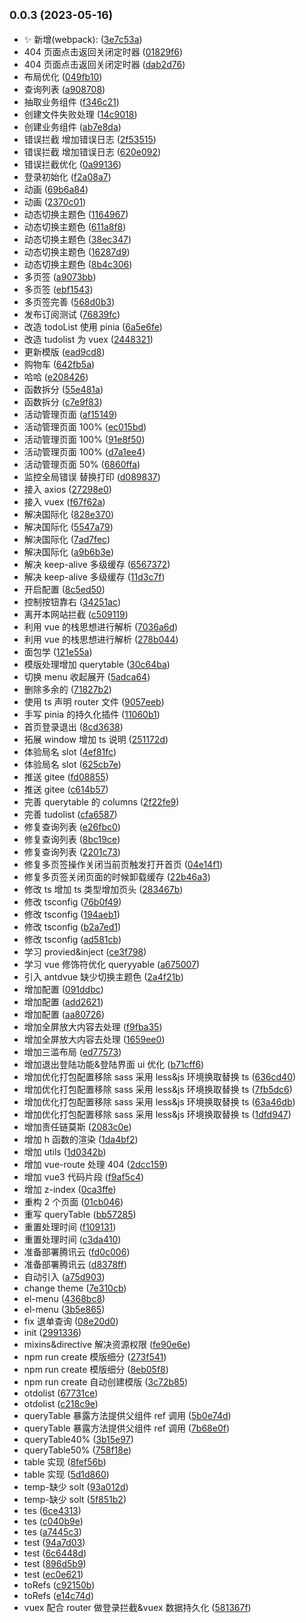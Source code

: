 ## <small>0.0.3 (2023-05-16)</small>

- ✨ 新增(webpack): ([3e7c53a](https://github.com/2401345934/vite-vue3/commit/3e7c53a))
- 404 页面点击返回关闭定时器 ([01829f6](https://github.com/2401345934/vite-vue3/commit/01829f6))
- 404 页面点击返回关闭定时器 ([dab2d76](https://github.com/2401345934/vite-vue3/commit/dab2d76))
- 布局优化 ([049fb10](https://github.com/2401345934/vite-vue3/commit/049fb10))
- 查询列表 ([a908708](https://github.com/2401345934/vite-vue3/commit/a908708))
- 抽取业务组件 ([f346c21](https://github.com/2401345934/vite-vue3/commit/f346c21))
- 创建文件失败处理 ([14c9018](https://github.com/2401345934/vite-vue3/commit/14c9018))
- 创建业务组件 ([ab7e8da](https://github.com/2401345934/vite-vue3/commit/ab7e8da))
- 错误拦截 增加错误日志 ([2f53515](https://github.com/2401345934/vite-vue3/commit/2f53515))
- 错误拦截 增加错误日志 ([620e092](https://github.com/2401345934/vite-vue3/commit/620e092))
- 错误拦截优化 ([0a99136](https://github.com/2401345934/vite-vue3/commit/0a99136))
- 登录初始化 ([f2a08a7](https://github.com/2401345934/vite-vue3/commit/f2a08a7))
- 动画 ([69b6a84](https://github.com/2401345934/vite-vue3/commit/69b6a84))
- 动画 ([2370c01](https://github.com/2401345934/vite-vue3/commit/2370c01))
- 动态切换主题色 ([1164967](https://github.com/2401345934/vite-vue3/commit/1164967))
- 动态切换主题色 ([611a8f8](https://github.com/2401345934/vite-vue3/commit/611a8f8))
- 动态切换主题色 ([38ec347](https://github.com/2401345934/vite-vue3/commit/38ec347))
- 动态切换主题色 ([16287d9](https://github.com/2401345934/vite-vue3/commit/16287d9))
- 动态切换主题色 ([8b4c306](https://github.com/2401345934/vite-vue3/commit/8b4c306))
- 多页签 ([a9073bb](https://github.com/2401345934/vite-vue3/commit/a9073bb))
- 多页签 ([ebf1543](https://github.com/2401345934/vite-vue3/commit/ebf1543))
- 多页签完善 ([568d0b3](https://github.com/2401345934/vite-vue3/commit/568d0b3))
- 发布订阅测试 ([76839fc](https://github.com/2401345934/vite-vue3/commit/76839fc))
- 改造 todoList 使用 pinia ([6a5e6fe](https://github.com/2401345934/vite-vue3/commit/6a5e6fe))
- 改造 tudolist 为 vuex ([2448321](https://github.com/2401345934/vite-vue3/commit/2448321))
- 更新模版 ([ead9cd8](https://github.com/2401345934/vite-vue3/commit/ead9cd8))
- 购物车 ([642fb5a](https://github.com/2401345934/vite-vue3/commit/642fb5a))
- 哈哈 ([e208426](https://github.com/2401345934/vite-vue3/commit/e208426))
- 函数拆分 ([55e481a](https://github.com/2401345934/vite-vue3/commit/55e481a))
- 函数拆分 ([c7e9f83](https://github.com/2401345934/vite-vue3/commit/c7e9f83))
- 活动管理页面 ([af15149](https://github.com/2401345934/vite-vue3/commit/af15149))
- 活动管理页面 100% ([ec015bd](https://github.com/2401345934/vite-vue3/commit/ec015bd))
- 活动管理页面 100% ([91e8f50](https://github.com/2401345934/vite-vue3/commit/91e8f50))
- 活动管理页面 100% ([d7a1ee4](https://github.com/2401345934/vite-vue3/commit/d7a1ee4))
- 活动管理页面 50% ([6860ffa](https://github.com/2401345934/vite-vue3/commit/6860ffa))
- 监控全局错误 替换打印 ([d089837](https://github.com/2401345934/vite-vue3/commit/d089837))
- 接入 axios ([27298e0](https://github.com/2401345934/vite-vue3/commit/27298e0))
- 接入 vuex ([f67f62a](https://github.com/2401345934/vite-vue3/commit/f67f62a))
- 解决国际化 ([828e370](https://github.com/2401345934/vite-vue3/commit/828e370))
- 解决国际化 ([5547a79](https://github.com/2401345934/vite-vue3/commit/5547a79))
- 解决国际化 ([7ad7fec](https://github.com/2401345934/vite-vue3/commit/7ad7fec))
- 解决国际化 ([a9b6b3e](https://github.com/2401345934/vite-vue3/commit/a9b6b3e))
- 解决 keep-alive 多级缓存 ([6567372](https://github.com/2401345934/vite-vue3/commit/6567372))
- 解决 keep-alive 多级缓存 ([11d3c7f](https://github.com/2401345934/vite-vue3/commit/11d3c7f))
- 开启配置 ([8c5ed50](https://github.com/2401345934/vite-vue3/commit/8c5ed50))
- 控制按钮靠右 ([34251ac](https://github.com/2401345934/vite-vue3/commit/34251ac))
- 离开本网站拦截 ([c509119](https://github.com/2401345934/vite-vue3/commit/c509119))
- 利用 vue 的栈思想进行解析 ([7036a6d](https://github.com/2401345934/vite-vue3/commit/7036a6d))
- 利用 vue 的栈思想进行解析 ([278b044](https://github.com/2401345934/vite-vue3/commit/278b044))
- 面包学 ([121e55a](https://github.com/2401345934/vite-vue3/commit/121e55a))
- 模版处理增加 querytable ([30c64ba](https://github.com/2401345934/vite-vue3/commit/30c64ba))
- 切换 menu 收起展开 ([5adca64](https://github.com/2401345934/vite-vue3/commit/5adca64))
- 删除多余的 ([71827b2](https://github.com/2401345934/vite-vue3/commit/71827b2))
- 使用 ts 声明 router 文件 ([9057eeb](https://github.com/2401345934/vite-vue3/commit/9057eeb))
- 手写 pinia 的持久化插件 ([11060b1](https://github.com/2401345934/vite-vue3/commit/11060b1))
- 首页登录退出 ([8cd3638](https://github.com/2401345934/vite-vue3/commit/8cd3638))
- 拓展 window 增加 ts 说明 ([251172d](https://github.com/2401345934/vite-vue3/commit/251172d))
- 体验局名 slot ([4ef81fc](https://github.com/2401345934/vite-vue3/commit/4ef81fc))
- 体验局名 slot ([625cb7e](https://github.com/2401345934/vite-vue3/commit/625cb7e))
- 推送 gitee ([fd08855](https://github.com/2401345934/vite-vue3/commit/fd08855))
- 推送 gitee ([c614b57](https://github.com/2401345934/vite-vue3/commit/c614b57))
- 完善 querytable 的 columns ([2f22fe9](https://github.com/2401345934/vite-vue3/commit/2f22fe9))
- 完善 tudolist ([cfa6587](https://github.com/2401345934/vite-vue3/commit/cfa6587))
- 修复查询列表 ([e26fbc0](https://github.com/2401345934/vite-vue3/commit/e26fbc0))
- 修复查询列表 ([8bc19ce](https://github.com/2401345934/vite-vue3/commit/8bc19ce))
- 修复查询列表 ([2201c73](https://github.com/2401345934/vite-vue3/commit/2201c73))
- 修复多页签操作关闭当前页触发打开首页 ([04e14f1](https://github.com/2401345934/vite-vue3/commit/04e14f1))
- 修复多页签关闭页面的时候卸载缓存 ([22b46a3](https://github.com/2401345934/vite-vue3/commit/22b46a3))
- 修改 ts 增加 ts 类型增加页头 ([283467b](https://github.com/2401345934/vite-vue3/commit/283467b))
- 修改 tsconfig ([76b0f49](https://github.com/2401345934/vite-vue3/commit/76b0f49))
- 修改 tsconfig ([194aeb1](https://github.com/2401345934/vite-vue3/commit/194aeb1))
- 修改 tsconfig ([b2a7ed1](https://github.com/2401345934/vite-vue3/commit/b2a7ed1))
- 修改 tsconfig ([ad581cb](https://github.com/2401345934/vite-vue3/commit/ad581cb))
- 学习 provied&inject ([ce3f798](https://github.com/2401345934/vite-vue3/commit/ce3f798))
- 学习 vue 修饰符优化 queryyable ([a675007](https://github.com/2401345934/vite-vue3/commit/a675007))
- 引入 antdvue 缺少切换主题色 ([2a4f21b](https://github.com/2401345934/vite-vue3/commit/2a4f21b))
- 增加配置 ([091ddbc](https://github.com/2401345934/vite-vue3/commit/091ddbc))
- 增加配置 ([add2621](https://github.com/2401345934/vite-vue3/commit/add2621))
- 增加配置 ([aa80726](https://github.com/2401345934/vite-vue3/commit/aa80726))
- 增加全屏放大内容去处理 ([f9fba35](https://github.com/2401345934/vite-vue3/commit/f9fba35))
- 增加全屏放大内容去处理 ([1659ee0](https://github.com/2401345934/vite-vue3/commit/1659ee0))
- 增加三滥布局 ([ed77573](https://github.com/2401345934/vite-vue3/commit/ed77573))
- 增加退出登陆功能&登陆界面 ui 优化 ([b71cff6](https://github.com/2401345934/vite-vue3/commit/b71cff6))
- 增加优化打包配置移除 sass 采用 less&js 环境换取替换 ts ([636cd40](https://github.com/2401345934/vite-vue3/commit/636cd40))
- 增加优化打包配置移除 sass 采用 less&js 环境换取替换 ts ([7fb5dc6](https://github.com/2401345934/vite-vue3/commit/7fb5dc6))
- 增加优化打包配置移除 sass 采用 less&js 环境换取替换 ts ([63a46db](https://github.com/2401345934/vite-vue3/commit/63a46db))
- 增加优化打包配置移除 sass 采用 less&js 环境换取替换 ts ([1dfd947](https://github.com/2401345934/vite-vue3/commit/1dfd947))
- 增加责任链莫斯 ([2083c0e](https://github.com/2401345934/vite-vue3/commit/2083c0e))
- 增加 h 函数的渲染 ([1da4bf2](https://github.com/2401345934/vite-vue3/commit/1da4bf2))
- 增加 utils ([1d0342b](https://github.com/2401345934/vite-vue3/commit/1d0342b))
- 增加 vue-route 处理 404 ([2dcc159](https://github.com/2401345934/vite-vue3/commit/2dcc159))
- 增加 vue3 代码片段 ([f9af5c4](https://github.com/2401345934/vite-vue3/commit/f9af5c4))
- 增加 z-index ([0ca3ffe](https://github.com/2401345934/vite-vue3/commit/0ca3ffe))
- 重构 2 个页面 ([01cb046](https://github.com/2401345934/vite-vue3/commit/01cb046))
- 重写 queryTable ([bb57285](https://github.com/2401345934/vite-vue3/commit/bb57285))
- 重置处理时间 ([f109131](https://github.com/2401345934/vite-vue3/commit/f109131))
- 重置处理时间 ([c3da410](https://github.com/2401345934/vite-vue3/commit/c3da410))
- 准备部署腾讯云 ([fd0c006](https://github.com/2401345934/vite-vue3/commit/fd0c006))
- 准备部署腾讯云 ([d8378ff](https://github.com/2401345934/vite-vue3/commit/d8378ff))
- 自动引入 ([a75d903](https://github.com/2401345934/vite-vue3/commit/a75d903))
- change theme ([7e310cb](https://github.com/2401345934/vite-vue3/commit/7e310cb))
- el-menu ([4368bc8](https://github.com/2401345934/vite-vue3/commit/4368bc8))
- el-menu ([3b5e865](https://github.com/2401345934/vite-vue3/commit/3b5e865))
- fix 退单查询 ([08e20d0](https://github.com/2401345934/vite-vue3/commit/08e20d0))
- init ([2991336](https://github.com/2401345934/vite-vue3/commit/2991336))
- mixins&directive 解决资源权限 ([fe90e6e](https://github.com/2401345934/vite-vue3/commit/fe90e6e))
- npm run create 模版细分 ([273f541](https://github.com/2401345934/vite-vue3/commit/273f541))
- npm run create 模版细分 ([8eb05f8](https://github.com/2401345934/vite-vue3/commit/8eb05f8))
- npm run create 自动创建模版 ([3c72b85](https://github.com/2401345934/vite-vue3/commit/3c72b85))
- otdolist ([67731ce](https://github.com/2401345934/vite-vue3/commit/67731ce))
- otdolist ([c218c9e](https://github.com/2401345934/vite-vue3/commit/c218c9e))
- queryTable 暴露方法提供父组件 ref 调用 ([5b0e74d](https://github.com/2401345934/vite-vue3/commit/5b0e74d))
- queryTable 暴露方法提供父组件 ref 调用 ([7b68e0f](https://github.com/2401345934/vite-vue3/commit/7b68e0f))
- queryTable40% ([3b15e97](https://github.com/2401345934/vite-vue3/commit/3b15e97))
- queryTable50% ([758f18e](https://github.com/2401345934/vite-vue3/commit/758f18e))
- table 实现 ([8fef56b](https://github.com/2401345934/vite-vue3/commit/8fef56b))
- table 实现 ([5d1d860](https://github.com/2401345934/vite-vue3/commit/5d1d860))
- temp-缺少 solt ([93a012d](https://github.com/2401345934/vite-vue3/commit/93a012d))
- temp-缺少 solt ([5f851b2](https://github.com/2401345934/vite-vue3/commit/5f851b2))
- tes ([6ce4313](https://github.com/2401345934/vite-vue3/commit/6ce4313))
- tes ([c040b9e](https://github.com/2401345934/vite-vue3/commit/c040b9e))
- tes ([a7445c3](https://github.com/2401345934/vite-vue3/commit/a7445c3))
- test ([94a7d03](https://github.com/2401345934/vite-vue3/commit/94a7d03))
- test ([6c6448d](https://github.com/2401345934/vite-vue3/commit/6c6448d))
- test ([896d5b9](https://github.com/2401345934/vite-vue3/commit/896d5b9))
- test ([ec0e621](https://github.com/2401345934/vite-vue3/commit/ec0e621))
- toRefs ([c92150b](https://github.com/2401345934/vite-vue3/commit/c92150b))
- toRefs ([e14c74d](https://github.com/2401345934/vite-vue3/commit/e14c74d))
- vuex 配合 router 做登录拦截&vuex 数据持久化 ([581367f](https://github.com/2401345934/vite-vue3/commit/581367f))
